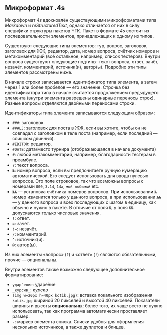 ## Микроформат .4s ##

Микроформат _4s_ вдохновлён существующими микроформатами типа _Markdown_ и _reStructuredText_, однако отличается от них в силу специфики структуры пакетов ЧГК. Пакет в формате _4s_ состоит из последовательности элементов, принадлежащих к одному из типов.

Существуют следующие типы элементов: тур, вопрос, заголовок, заголовок для ЖЖ, редактор, дата, номер вопроса, счётчик номеров и метакомментарий (всё остальное, например, список тестеров). Внутри вопроса существуют следующие подтипы: текст вопроса, ответ, зачёт, незачёт, комментарий, источник(и), автор(ы). Подробно эти типы элементов рассмотрены ниже.

В начале строки записывается идентификатор типа элемента, а затем через 1 или более пробелов — его значение. Строчка без идентификатора типа в начале считается продолжением предыдущего элемента (внутри элемента разрешены одинарные переносы строк). Разные вопросы отделяются двойными переносами строки.

Идентификаторы типа элемента записываются следующим образом:

- `###`: заголовок.
- `###LJ`: заголовок для поста в ЖЖ, если вы хотите, чтобы он не совпадал с заголовком в теле поста (например, если последний — слишком длинный).
- `#EDITOR`: редактор.
- `#DATE`: дата/место турнира (отображающаяся в начале документа)
- `#`: любой метакомментарий, например, благодарности тестерам в преамбуле.
- `?`: текст вопроса.
- `№`: номер вопроса, если вы предпочитаете ручную нумерацию автоматической. Его следует использовать для ввода нулевых вопросов. Это поле строковое, так что возможны вопросы с номерами `000`, `3.14`, `14a`, `мой любимый` etc.
- `№№` — установка счётчика номеров вопросов. При использовании `№` номер изменится только у данного вопроса, а при использовании `№№` — у данного вопроса и всех последующих с шагом в единицу, как обычно и нужно в пакете. В отличие от поля `№`, у поля `№№` допускаются только числовые значения.
- `!`: ответ.
- `=`: зачёт.
- `!=`: незачёт.
- `/`: комментарий.
- `^`: источник(и).
- `@`: автор(ы).

Из них элементы «вопрос» (`?`) и «ответ» (`!`) являются обязательными, прочие — опциональны.

Внутри элементов также возможно следующее дополнительное форматирование:

- ```удар`ение```: ударе́ние
- `_курсив_`: _курсив_
- `(img w=20px h=40px kotik.jpg)`: вставка локального изображения `kotik.jpg` шириной 20 пикселей и высотой 40 пикселей. Показатели ширины и высоты __опциональны__; более того, их чаще всего не нужно использовать, так как программа автоматически проставляет размер.
- `-`: маркер элемента списка. Списки удобны для оформления нескольких источников, а также дуплетов и блицев.
